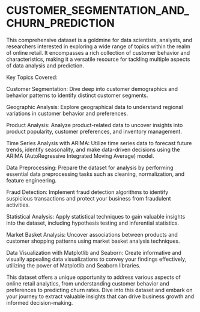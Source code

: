 # CUSTOMER_SEGMENTATION_AND_CHURN_PREDICTION
This comprehensive dataset is a goldmine for data scientists, analysts, and researchers interested in exploring a wide range of topics within the realm of online retail. It encompasses a rich collection of customer behavior and characteristics, making it a versatile resource for tackling multiple aspects of data analysis and prediction.

Key Topics Covered:

Customer Segmentation: Dive deep into customer demographics and behavior patterns to identify distinct customer segments.

Geographic Analysis: Explore geographical data to understand regional variations in customer behavior and preferences.

Product Analysis: Analyze product-related data to uncover insights into product popularity, customer preferences, and inventory management.

Time Series Analysis with ARIMA: Utilize time series data to forecast future trends, identify seasonality, and make data-driven decisions using the ARIMA (AutoRegressive Integrated Moving Average) model.

Data Preprocessing: Prepare the dataset for analysis by performing essential data preprocessing tasks such as cleaning, normalization, and feature engineering.

Fraud Detection: Implement fraud detection algorithms to identify suspicious transactions and protect your business from fraudulent activities.

Statistical Analysis: Apply statistical techniques to gain valuable insights into the dataset, including hypothesis testing and inferential statistics.

Market Basket Analysis: Uncover associations between products and customer shopping patterns using market basket analysis techniques.

Data Visualization with Matplotlib and Seaborn: Create informative and visually appealing data visualizations to convey your findings effectively, utilizing the power of Matplotlib and Seaborn libraries.

This dataset offers a unique opportunity to address various aspects of online retail analytics, from understanding customer behavior and preferences to predicting churn rates. Dive into this dataset and embark on your journey to extract valuable insights that can drive business growth and informed decision-making.

 
